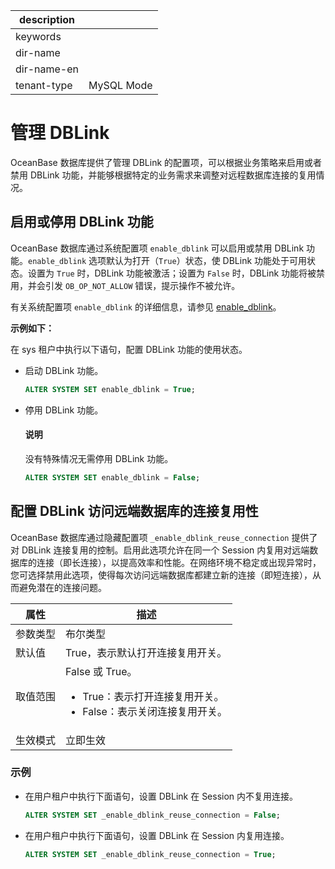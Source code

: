 |description||
|---|---|
|keywords||
|dir-name||
|dir-name-en||
|tenant-type|MySQL Mode|

# 管理 DBLink

OceanBase 数据库提供了管理 DBLink 的配置项，可以根据业务策略来启用或者禁用 DBLink 功能，并能够根据特定的业务需求来调整对远程数据库连接的复用情况。

## 启用或停用 DBLink 功能

OceanBase 数据库通过系统配置项 `enable_dblink` 可以启用或禁用 DBLink 功能。`enable_dblink` 选项默认为打开（`True`）状态，使 DBLink 功能处于可用状态。设置为 `True` 时，DBLink 功能被激活；设置为 `False` 时，DBLink 功能将被禁用，并会引发 `OB_OP_NOT_ALLOW` 错误，提示操作不被允许。

有关系统配置项 `enable_dblink` 的详细信息，请参见 [enable_dblink](../../../800.configuration-items-and-system-variables/100.system-configuration-items/300.cluster-level-configuration-items/30100.enable_dblink.md)。

**示例如下：**

在 sys 租户中执行以下语句，配置 DBLink 功能的使用状态。

* 启动 DBLink 功能。

    ```sql
    ALTER SYSTEM SET enable_dblink = True;
    ```

* 停用 DBLink 功能。

    <main id="notice" type='explain'>
      <h4>说明</h4>
      <p>没有特殊情况无需停用 DBLink 功能。</p>
    </main>

    ```sql
    ALTER SYSTEM SET enable_dblink = False;
    ```

## 配置 DBLink 访问远端数据库的连接复用性

OceanBase 数据库通过隐藏配置项 `_enable_dblink_reuse_connection` 提供了对 DBLink 连接复用的控制。启用此选项允许在同一个 Session 内复用对远端数据库的连接（即长连接），以提高效率和性能。在网络环境不稳定或出现异常时，您可选择禁用此选项，使得每次访问远端数据库都建立新的连接（即短连接），从而避免潜在的连接问题。

|   属性   |   描述   |
|----------|----------|
| 参数类型  | 布尔类型     |
| 默认值    | True，表示默认打开连接复用开关。|
| 取值范围  | False 或 True。<ul><li>True：表示打开连接复用开关。</li><li>False：表示关闭连接复用开关。</li></ul> |
| 生效模式  | 立即生效 |

### 示例

* 在用户租户中执行下面语句，设置 DBLink 在 Session 内不复用连接。

  ```sql
  ALTER SYSTEM SET _enable_dblink_reuse_connection = False;
  ```

* 在用户租户中执行下面语句，设置 DBLink 在 Session 内复用连接。

  ```sql
  ALTER SYSTEM SET _enable_dblink_reuse_connection = True;
  ```

